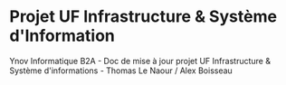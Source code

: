 # Projet UF Infrastructure & Système d'Information
Ynov Informatique B2A - Doc de mise à jour projet UF Infrastructure & Système d'informations - Thomas Le Naour / Alex Boisseau